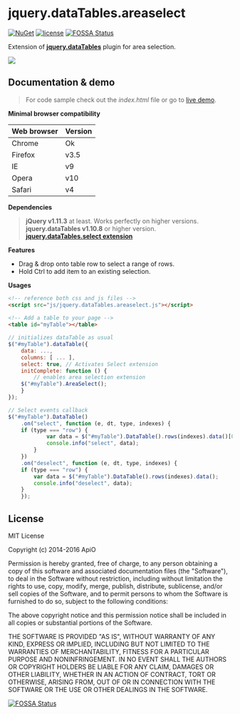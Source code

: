 # jquery.dataTables.areaselect

[![NuGet](https://img.shields.io/nuget/v/jquery.dataTables.areaselect.svg)](https://www.nuget.org/packages/jquery.dataTables.areaselect) [![license](https://img.shields.io/github/license/mashape/apistatus.svg?maxAge=2592000)](https://opensource.org/licenses/MIT)
[![FOSSA Status](https://app.fossa.io/api/projects/git%2Bgithub.com%2FApiO%2Fjquery.dataTables.areaselect.svg?type=shield)](https://app.fossa.io/projects/git%2Bgithub.com%2FApiO%2Fjquery.dataTables.areaselect?ref=badge_shield)

Extension of **[jquery.dataTables](https://www.datatables.net/)** plugin for area selection.

![](http://acuisinier.com/images/jquery.dataTables.multiselect.png)

## Documentation & demo

> For code sample check out the *index.html* file or go to [live demo](http://acuisinier.com/demo/jquery.dataTables.areaselect).
  
**Minimal browser compatibility**

Web browser|Version 
---|---
Chrome|Ok
Firefox|v3.5
IE|v9
Opera|v10
Safari|v4

**Dependencies**

> **jQuery v1.11.3** at least. Works perfectly on higher versions.  
> **jquery.dataTables v1.10.8** or higher version.
> **[jquery.dataTables.select extension](https://github.com/DataTables/Select)**


**Features**

- Drag & drop onto table row to select a range of rows.
- Hold Ctrl to add item to an existing selection.
  
**Usages**

```html
<!-- reference both css and js files -->
<script src="js/jquery.dataTables.areaselect.js"></script>
    
<!-- Add a table to your page -->
<table id="myTable"></table>
```
 
```javascript
// initializes dataTable as usual
$("#myTable").dataTable({
    data: ...,
    columns: [ ... ],
    select: true, // Activates Select extension
    initComplete: function () {
        // enables area selection extension
	$("#myTable").AreaSelect();
    }
});
```
 
```javascript
// Select events callback
$("#myTable").DataTable()
    .on("select", function (e, dt, type, indexes) {
	if (type === "row") {
        	var data = $("#myTable").DataTable().rows(indexes).data()[0];
        	console.info("select", data);
    	}
    })
    .on("deselect", function (e, dt, type, indexes) {
	if (type === "row") {
		var data = $("#myTable").DataTable().rows(indexes).data();
		console.info("deselect", data);
	}
    });
```

## License

MIT License

Copyright (c) 2014-2016 ApiO

Permission is hereby granted, free of charge, to any person obtaining a copy
of this software and associated documentation files (the "Software"), to deal
in the Software without restriction, including without limitation the rights
to use, copy, modify, merge, publish, distribute, sublicense, and/or sell
copies of the Software, and to permit persons to whom the Software is
furnished to do so, subject to the following conditions:

The above copyright notice and this permission notice shall be included in all
copies or substantial portions of the Software.

THE SOFTWARE IS PROVIDED "AS IS", WITHOUT WARRANTY OF ANY KIND, EXPRESS OR
IMPLIED, INCLUDING BUT NOT LIMITED TO THE WARRANTIES OF MERCHANTABILITY,
FITNESS FOR A PARTICULAR PURPOSE AND NONINFRINGEMENT. IN NO EVENT SHALL THE
AUTHORS OR COPYRIGHT HOLDERS BE LIABLE FOR ANY CLAIM, DAMAGES OR OTHER
LIABILITY, WHETHER IN AN ACTION OF CONTRACT, TORT OR OTHERWISE, ARISING FROM,
OUT OF OR IN CONNECTION WITH THE SOFTWARE OR THE USE OR OTHER DEALINGS IN THE
SOFTWARE.


[![FOSSA Status](https://app.fossa.io/api/projects/git%2Bgithub.com%2FApiO%2Fjquery.dataTables.areaselect.svg?type=large)](https://app.fossa.io/projects/git%2Bgithub.com%2FApiO%2Fjquery.dataTables.areaselect?ref=badge_large)